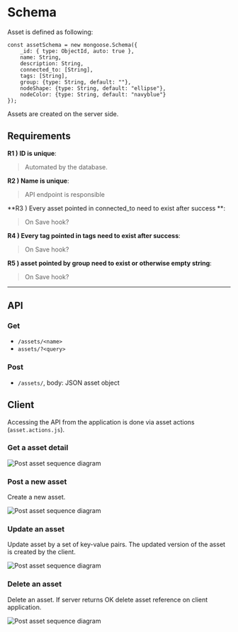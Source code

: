 
# Schema 

Asset is defined as following:

    const assetSchema = new mongoose.Schema({
        _id: { type: ObjectId, auto: true },
        name: String,
        description: String,
        connected_to: [String],
        tags: [String],
        group: {type: String, default: ""},
        nodeShape: {type: String, default: "ellipse"},
        nodeColor: {type: String, default: "navyblue"}
    });

Assets are created on the server side.

## Requirements

**R1 ) ID is unique**: 
> Automated by the database.

**R2 ) Name is unique**: 
> API endpoint is responsible 
    
**R3 ) Every asset pointed in connected_to need to exist after success **:
> On Save hook?
    
**R4 ) Every tag pointed in tags need to exist after success**:
> On Save hook?
    
**R5 ) asset pointed by group need to exist or otherwise empty string**:
> On Save hook?

___

## API 

### Get

* `/assets/<name>`
* `assets/?<query>`

### Post

* `/assets/`, body: JSON asset object


## Client

Accessing the API from the application is done via
asset actions (`asset.actions.js`).

### Get a asset detail

![Post asset sequence diagram](/assets/fig:get-asset.svg)

### Post a new asset 

Create a new asset.

![Post asset sequence diagram](/assets/fig:post-asset.svg)


### Update an asset 

Update asset by a set of key-value pairs. The updated
version of the asset is created by the client.

![Post asset sequence diagram](/assets/fig:update-asset.svg)

### Delete an asset 

Delete an asset. If server returns OK delete asset reference
on client application.

![Post asset sequence diagram](/assets/fig:delete-asset.svg)






